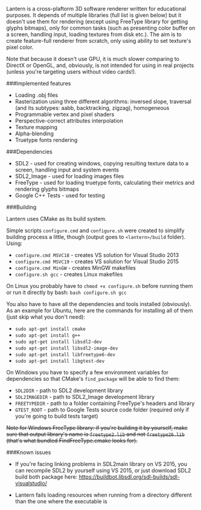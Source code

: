 Lantern is a cross-plaftorm 3D software renderer written for educational purposes. It depends of multiple libraries (full list is given below) but it doesn't use them for rendering (except using FreeType library for getting glyphs bitmaps), only for common tasks (such as presenting color buffer on a screen, handling input, loading textures from disk etc.). The aim is to create feature-full renderer from scratch, only using ability to set texture's pixel color.

Note that because it doesn't use GPU, it is much slower comparing to DirectX or OpenGL, and, obviously, is not intended for using in real projects (unless you're targeting users without video cards!).

###Implemented features

* Loading .obj files
* Rasterization using three different algorithms: inversed slope, traversal (and its subtypes: aabb, backtracking, zigzag), homogeneous
* Programmable vertex and pixel shaders
* Perspective-correct attributes interpolation
* Texture mapping
* Alpha-blending
* Truetype fonts rendering

###Dependencies

* SDL2 - used for creating windows, copying resulting texture data to a screen, handling input and system events
* SDL2_Image - used for loading images files
* FreeType - used for loading truetype fonts, calculating their metrics and rendering glyphs bitmaps
* Google C++ Tests - used for testing

###Building

Lantern uses CMake as its build system.

Simple scripts `configure.cmd` and `configure.sh` were created to simplify building process a little, though (output goes to `<lantern>/build` folder). Using:
* `configure.cmd MSVC18` - creates VS solution for Visual Studio 2013
* `configure.cmd MSVC19` - creates VS solution for Visual Studio 2015
* `configure.cmd MinGW` - creates MinGW makefiles
* `configure.sh gcc` - creates Linux makefiles

On Linux you probably have to `chmod +x configure.sh` before running them or run it directly by bash: `bash configure.sh gcc`

You also have to have all the dependencies and tools installed (obviously). As an example for Ubuntu, here are the commands for installing all of them (just skip what you don't need):
 * `sudo apt-get install cmake`
 * `sudo apt-get install g++`
 * `sudo apt-get install libsdl2-dev`
 * `sudo apt-get install libsdl2-image-dev`
 * `sudo apt-get install libfreetype6-dev`
 * `sudo apt-get install libgtest-dev`

On Windows you have to specify a few environment variables for dependencies so that CMake's `find_package` will be able to find them:
 * `SDL2DIR` - path to SDL2 development library
 * `SDL2IMAGEDIR` - path to SDL2_Image development library
 * `FREETYPEDIR` - path to a folder containing FreeType's headers and library
 * `GTEST_ROOT` - path to Google Tests source code folder (required only if you're going to build tests target)

~~Note for Windows FreeType library: if you're building it by yourself, make sure that output library's name is `freetype2.lib` and not `freetype26.lib` (that's what bundled FindFreeType.cmake looks for).~~

###Known issues

* If you're facing linking problems in SDL2main library on VS 2015, you can recompile SDL2 by yourself using VS 2015, or just download SDL2 build both package here: https://buildbot.libsdl.org/sdl-builds/sdl-visualstudio/

* Lantern fails loading resources when running from a directory different than the one where the executable is
